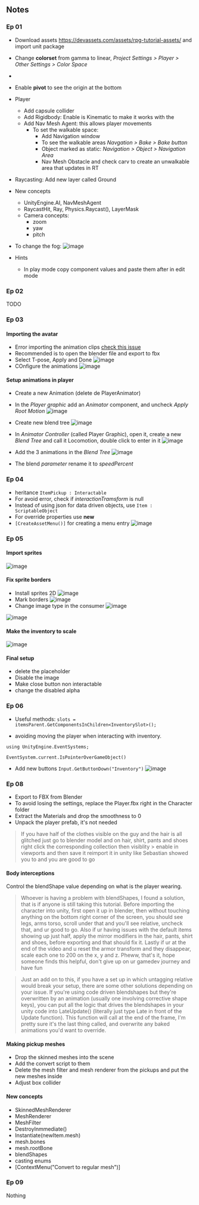 
## Notes

### Ep 01

- Download assets https://devassets.com/assets/rpg-tutorial-assets/ and import unit package


- Change **colorset** from gamma to linear, *Project Settings > Player > Other Settings > Color Space*
-
- Enable **pivot** to see the origin at the bottom

- Player
  - Add capsule collider
  - Add Rigidbody: Enable is Kinematic to make it works with the
  - Add Nav Mesh Agent: this allows player movements
    - To set the walkable space:
      - Add Navigation window
      - To see the walkable areas *Navgation > Bake > Bake button*
      - Object marked as static: *Navigation > Object > Navigation Area*
      - Nav Mesh Obstacle and check carv to create an unwalkable area that updates in RT

- Raycasting: Add new layer called Ground

- New concepts
  - UnityEngine.AI, NavMeshAgent
  - RaycastHit, Ray, Physics.Raycast(), LayerMask
  - Camera concepts:
    - zoom
    - yaw
    - pitch

- To change the fog:
    ![image](notes/images/ep01-1.png)

- Hints
  - In play mode copy component values and paste them after in edit mode

### Ep 02
TODO

### Ep 03

#### Importing the avatar
  - Error importing the animation clips [check this issue](https://issuetracker.unity3d.com/issues/using-multiple-animation-clips-in-blender-not-all-animation-clips-are-imported-using-a-blend-file)
  - Recommended is to open the blender file and export to fbx
  - Select T-pose, Apply and Done
  ![image](notes/images/ep03-02.png)
  - COnfigure the animations
  ![image](notes/images/ep03-03.png)


#### Setup animations in player

  - Create a new Animation (delete de PlayerAnimator)

  - In the *Player graphic* add an *Animator* component, and uncheck *Apply Root Motion*
  ![image](notes/images/ep03-04.png)

  - Create new blend tree
  ![image](notes/images/ep03-01.png)

  - In *Animator Controller* (called Player Graphic), open it, create a new *Blend Tree* and call it Locomotion, double click to enter in it
  ![image](notes/images/ep03-05.png)


  - Add the 3 animations in the *Blend Tree*
  ![image](notes/images/ep03-06.png)

  - The blend *parameter* rename it to *speedPercent*

### Ep 04

- heritance `ItemPickup : Interactable`
- For avoid error, check if *interactionTramsform* is null
- Instead of using json for data driven objects, use `Item : ScriptableObject`
- For override properties use **new**
- `[CreateAssetMenu()]` for creating a menu entry
  ![image](notes/images/ep04-01.png)

### Ep 05

#### Import sprites
![image](notes/images/ep05-001.png)

#### Fix sprite borders
- Install sprites 2D
![image](notes/images/ep05-002.png)
- Mark borders
![image](notes/images/ep05-003.png)
- Change image type in the consumer
![image](notes/images/ep05-004.png)


![image](notes/images/ep05-005.png)

#### Make the inventory to scale
![image](notes/images/ep05-006.png)

#### Final setup
- delete the placeholder
- Disable the image
- Make close button non interactable
- change the disabled alpha


### Ep 06

- Useful methods:
`slots = itemsParent.GetComponentsInChildren<InventorySlot>();`

- avoiding moving the player when interacting with inventory.
```
using UnityEngine.EventSystems;

EventSystem.current.IsPointerOverGameObject()
```
- Add new buttons
`Input.GetButtonDown("Inventory")`
![image](notes/images/ep06-001.png)


### Ep 08

- Export to FBX from Blender
- To avoid losing the settings, replace the Player.fbx right in the Character folder
- Extract the Materials and drop the smoothness to 0
- Unpack the player prefab, it's not needed

> If you have half of the clothes visible on the guy and the hair is all glitched just go to blender model and on hair, shirt, pants and shoes right click the corresponding collection then visiblity > enable in viewports and then save it reimport it in unity like Sebastian showed you to and you are good to go




#### Body interceptions
Control the blendShape value depending on what is the player wearing.

> Whoever is having a problem with blendShapes, I found a solution, that is if anyone is still taking this tutorial.
Before importing the character into unity, first open it up in blender, then without touching anything on the bottom right corner of the screen, you should see legs, arms torso, scroll under that and you'll see relative, uncheck that, and ur good to go.
Also if ur having issues with the default items showing up just half,  apply the mirror modifiers in the hair, pants, shirt and shoes, before exporting and that should fix it.
Lastly if ur at the end of the video and u reset the armor transform and they disappear, scale each one to 200 on the x, y and z. Pheww, that's it, hope someone finds this helpful, don't give up on ur gamedev journey and have fun

> Just an add on to this, if you have a set up in which untagging relative would break your setup, there are some other solutions depending on your issue.  If you're using code driven blendshapes but they're overwritten by an animation (usually one involving corrective shape keys), you can put all the logic that drives the blendshapes in your unity code into LateUpdate() (literally just type Late in front of the Update function).  This function will call at the end of the frame, I'm pretty sure it's the last thing called, and overwrite any baked animations you'd want to override.

#### Making pickup meshes
- Drop the skinned meshes into the scene
- Add the convert script to them
- Delete the mesh filter and mesh renderer from the pickups and put the new meshes inside
- Adjust box collider

#### New concepts
- SkinnedMeshRenderer
- MeshRenderer
- MeshFilter
- DestroyInmmediate()
- Instantiate<SkinnedMeshRenderer>(newItem.mesh)
- mesh.bones
- mesh.rootBone
- blendShapes
- casting enums
- [ContextMenu("Convert to regular mesh")]

### Ep 09
Nothing
